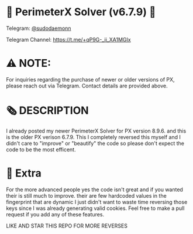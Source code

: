 # 🤖 PerimeterX Solver (v6.7.9) 🤖

Telegram: [@sudodaemonn](https://t.me/sudodaemonn)

Telegram Channel: https://t.me/+qP9G-_ii_XA1MGIx

# ⚠️ NOTE:

For inquiries regarding the purchase of newer or older versions of PX, please reach out via Telegram. Contact details are provided above.

# 🗞️ DESCRIPTION

I already posted my newer PerimeterX Solver for PX version 8.9.6. and this is the older PX verison 6.7.9. This  I completely reversed this myself and I didn't care to "improve" or "beautify" the code so please don't expect the code to be the most efficent.

# 🤑 Extra 

For the more advanced people yes the code isn't great and if you wanted their is still much to improve. their are few hardcoded values in the fingerprint that are dynamic I just didn't want to waste time reversing those keys since I was already generating valid cookies. Feel free to make a pull request if you add any of these features.

LIKE AND STAR THIS REPO FOR MORE REVERSES
